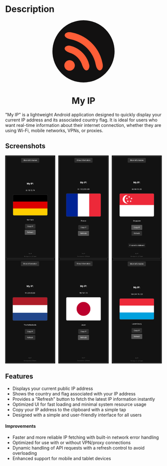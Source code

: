 # Description

<div align="center">
  <img src="./media/icon.png" style="border-radius: 50%; width: 200px; height: 200px;">
  <h1>My IP</h1>
</div>

"My IP" is a lightweight Android application designed to quickly display your current IP address and its associated country flag. It is ideal for users who want real-time information about their internet connection, whether they are using Wi-Fi, mobile networks, VPNs, or proxies.



## Screenshots

<div style="display: flex; justify-content: space-between; width: 100%;">
  <img src="./media/01.png" alt="Image 6" style="width: 32%;"/>
  <img src="./media/02.png" alt="Image 2" style="width: 32%;"/>
  <img src="./media/03.png" alt="Image 3" style="width: 32%;"/>
</div>

<div style="display: flex; justify-content: space-between; width: 100%;">
  <img src="./media/04.png" alt="Image 4" style="width: 32%;"/>
  <img src="./media/05.png" alt="Image 5" style="width: 32%;"/>
  <img src="./media/06.png" alt="Image 7" style="width: 32%;"/>
</div>


## Features

- Displays your current public IP address
- Shows the country and flag associated with your IP address
- Provides a "Refresh" button to fetch the latest IP information instantly
- Optimized UI for fast loading and minimal system resource usage
- Copy your IP address to the clipboard with a simple tap
- Designed with a simple and user-friendly interface for all users

#### Improvements

- Faster and more reliable IP fetching with built-in network error handling
- Optimized for use with or without VPN/proxy connections
- Dynamic handling of API requests with a refresh control to avoid overloading
- Enhanced support for mobile and tablet devices


